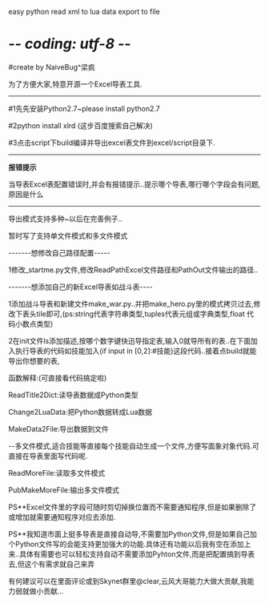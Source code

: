 easy python read xml to lua data export to file
# -*- coding: utf-8 -*-

#create by NaiveBug^梁疯

为了方便大家,特意开源一个Excel导表工具.

------------
#1先先安装Python2.7~please install python2.7

#2python install xlrd (这步百度搜索自己解决)

#3点击script下build编译并导出excel表文件到excel/script目录下.

------------
**报错提示**

当导表Excel表配置错误时,并会有报错提示..提示哪个导表,哪行哪个字段会有问题,原因是什么

------------

导出模式支持多种~以后在完善例子..

暂时写了支持单文件模式和多文件模式

-------想修改自己路径配置-----

1修改_startme.py文件,修改ReadPathExcel文件路径和PathOut文件输出的路径..

-------想添加自己的新Excel导表如战斗表----

1添加战斗导表和新建文件make_war.py..并把make_hero.py里的模式拷贝过去,修改下表头tile即可,(ps:string代表字符串类型,tuples代表元组或字典类型,float
代码小数点类型)

2在init文件ls添加描述,按哪个数字键快迅导指定表,输入0就导所有的表..在下面加入执行导表的代码如技能加入(if input in [0,2]:#技能)这段代码..接着点build就能导出你想要的表,

函数解释:(可直接看代码搞定啦)

ReadTitle2Dict:读导表数据成Python类型

Change2LuaData:把Python数据转成Lua数据

MakeData2File:导出数据到文件

--多文件模式,适合技能等直接每个技能自动生成一个文件,方便写面象对象代码.可直接在导表里面写代码呢.

ReadMoreFile:读取多文件模式

PubMakeMoreFile:输出多文件模式

PS**Excel文件里的字段可随时剪切掉换位置而不需要通知程序,但是如果删除了或增加就需要通知程序对应去添加.

PS**我知道市面上挺多导表是直接自动导,不需要加Python文件,但是如果自己加个Python文件写的会能支持更加强大的功能.具体还有功能以后我有空在添加上来..具体有需要也可以轻松支持自动不需要添加Pyhton文件,而是把配置搞到导表去,但这个有需求就自己来弄

有何建议可以在里面评论或到Skynet群里@clear,云风大哥能力大做大贡献,我能力弱就做小贡献...



 

